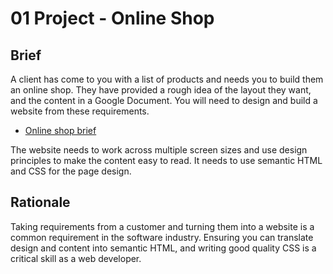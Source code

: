 # 01 Project - Online Shop

## Brief

A client has come to you with a list of products and needs you to build them an online shop. They have provided a rough idea of the layout they want, and the content in a Google Document. You will need to design and build a website from these requirements.

- [Online shop brief](https://docs.google.com/document/d/1kmVX2zJp8nHw_tvvPreD3XngkATWaUAg_npKg0gDzrw/edit?usp=sharing)

The website needs to work across multiple screen sizes and use design principles to make the content easy to read. It needs to use semantic HTML and CSS for the page design.

## Rationale

Taking requirements from a customer and turning them into a website is a common requirement in the software industry. Ensuring you can translate design and content into semantic HTML, and writing good quality CSS is a critical skill as a web developer.
